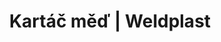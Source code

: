 ---
Link: "file:/Users/vinayakpatel/Downloads/www.weldplast.cz/kartac-med"
product_name: "Kartáč měďø 3 mm, 300 x 100 mm"
product_id: "Obj. číslo:142.647"
title: "Kartáč měď | Weldplast"
product_desc: ""
product_specs: ""
product_downloads: ""
href: ""
accessories: ""
similar_products: ""
---